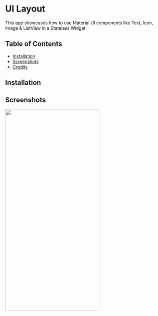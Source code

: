 # UI Layout

This app showcases how to use Material UI components like Text, Icon, Image & ListView in a Stateless Widget.

## Table of Contents

- [Installation](#installation)
- [Screenshots](#screenshots)
- [Credits](#credits)

## Installation



## Screenshots

<img src="./screenshots/1.png" width=300 height=640>


